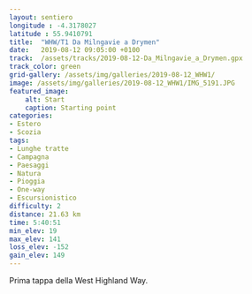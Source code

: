 ```yaml
---
layout: sentiero
longitude : -4.3178027
latitude : 55.9410791
title:  "WHW/T1 Da Milngavie a Drymen"
date:   2019-08-12 09:05:00 +0100
track:  /assets/tracks/2019-08-12-Da_Milngavie_a_Drymen.gpx
track_color: green
grid-gallery: /assets/img/galleries/2019-08-12_WHW1/
image: /assets/img/galleries/2019-08-12_WHW1/IMG_5191.JPG
featured_image:
    alt: Start
    caption: Starting point
categories:
- Estero
- Scozia
tags:
- Lunghe tratte
- Campagna
- Paesaggi
- Natura
- Pioggia
- One-way
- Escursionistico
difficulty: 2
distance: 21.63 km
time: 5:40:51
min_elev: 19
max_elev: 141
loss_elev: -152
gain_elev: 149
---
```


Prima tappa della West Highland Way.

